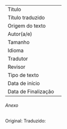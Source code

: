 | | |
| ---------------- | ------- |
| Título           |         |
| Título traduzido |         |
| Origem do texto  |         |
| Autor(a/e)       |         |
| Tamanho          |         |
| Idioma           |         |
| Tradutor         |         |
| Revisor          |         |
| Tipo de texto    |         |
| Data de início   |         |
| Data de Finalização|         |

###### Anexo
Original: 
Traduzido:
